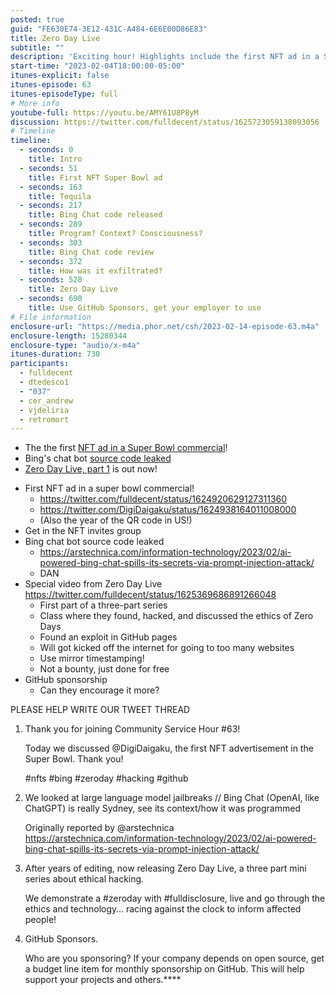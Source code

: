 ```yaml
---
posted: true
guid: "FE630E74-3E12-431C-A484-6E6E00D86E83"
title: Zero Day Live
subtitle: ""
description: 'Exciting hour! Highlights include the first NFT ad in a Super Bowl commercial, leaked Bing chat bot source code, and a special video from Zero Day Live. Join the NFT invites group and learn about mirror timestamping. Plus, explore NFTs on L2 chains like StarkNet with Magicking#6120. #NFT #SuperBowl #ZeroDayLive #Bing #GitHub #StarkNet #Ethics #Exploits #MirrorTimestamping #TechNews #FunFridays'
start-time: "2023-02-04T18:00:00-05:00"
itunes-explicit: false
itunes-episode: 63
itunes-episodeType: full
# More info
youtube-full: https://youtu.be/AMY61U8P8yM
discussion: https://twitter.com/fulldecent/status/1625723059138093056
# Timeline
timeline:
  - seconds: 0
    title: Intro
  - seconds: 51
    title: First NFT Super Bowl ad
  - seconds: 163
    title: Tequila
  - seconds: 217
    title: Bing Chat code released
  - seconds: 289
    title: Program? Context? Consciousness?
  - seconds: 303
    title: Bing Chat code review
  - seconds: 372
    title: How was it exfiltrated?
  - seconds: 528
    title: Zero Day Live
  - seconds: 690
    title: Use GitHub Sponsors, get your employer to use
# File information
enclosure-url: "https://media.phor.net/csh/2023-02-14-episode-63.m4a"
enclosure-length: 15280344
enclosure-type: "audio/x-m4a"
itunes-duration: 730
participants:
  - fulldecent
  - dtedesco1
  - "037"
  - cer_andrew
  - vjdeliria
  - retromort
---
```


- The the first [NFT ad in a Super Bowl commercial](https://twitter.com/fulldecent/status/1624920629127311360)!
- Bing's chat bot [source code leaked](https://arstechnica.com/information-technology/2023/02/ai-powered-bing-chat-spills-its-secrets-via-prompt-injection-attack/)
- [Zero Day Live, part 1](https://youtu.be/AMY61U8P8yM) is out now!

<!--end of quick notes-->

- First NFT ad in a super bowl commercial!
  - https://twitter.com/fulldecent/status/1624920629127311360
  - https://twitter.com/DigiDaigaku/status/1624938164011008000 
  - (Also the year of the QR code in US!)
- Get in the NFT invites group
- Bing chat bot source code leaked
  - https://arstechnica.com/information-technology/2023/02/ai-powered-bing-chat-spills-its-secrets-via-prompt-injection-attack/
  - DAN
- Special video from Zero Day Live https://twitter.com/fulldecent/status/1625369686891266048
  - First part of a three-part series
  - Class where they found, hacked, and discussed the ethics of Zero Days
  - Found an exploit in GitHub pages
  - Will got kicked off the internet for going to too many websites
  - Use mirror timestamping!
  - Not a bounty, just done for free
- GitHub sponsorship
  - Can they encourage it more?

PLEASE HELP WRITE OUR TWEET THREAD

1. Thank you for joining Community Service Hour #63!

   Today we discussed @DigiDaigaku, the first NFT advertisement in the Super Bowl. Thank you!

   \#nfts #bing #zeroday #hacking #github

2. We looked at large language model jailbreaks // Bing Chat (OpenAI, like ChatGPT) is really Sydney, see its context/how it was programmed

   Originally reported by @arstechnica https://arstechnica.com/information-technology/2023/02/ai-powered-bing-chat-spills-its-secrets-via-prompt-injection-attack/

3. After years of editing, now releasing Zero Day Live, a three part mini series about ethical hacking.

   We demonstrate a #zeroday with #fulldisclosure, live and go through the ethics and technology… racing against the clock to inform affected people!

4. GitHub Sponsors.

   Who are you sponsoring? If your company depends on open source, get a budget line item for monthly sponsorship on GitHub. This will help support your projects and others.****
